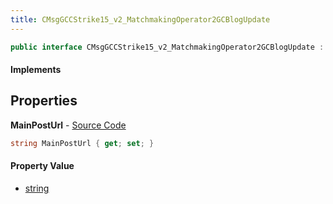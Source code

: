 ```yaml
---
title: CMsgGCCStrike15_v2_MatchmakingOperator2GCBlogUpdate
---
```


```csharp
public interface CMsgGCCStrike15_v2_MatchmakingOperator2GCBlogUpdate : ITypedProtobuf<CMsgGCCStrike15_v2_MatchmakingOperator2GCBlogUpdate>, INativeHandle
```

#### Implements

## Properties

**MainPostUrl** - [Source Code](https://github.com/swiftly-solution/swiftlys2/blob/main/managed/src/SwiftlyS2.Generated/Protobufs/Interfaces/CMsgGCCStrike15_v2_MatchmakingOperator2GCBlogUpdate.cs#L13)

```csharp
string MainPostUrl { get; set; }
```

#### Property Value

- [string](https://learn.microsoft.com/dotnet/api/system.string)

